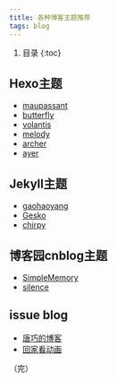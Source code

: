 ```yaml
---
title: 各种博客主题推荐
tags: blog
---
```


1. 目录
{:toc}

<!--more-->


## Hexo主题

- [maupassant](https://github.com/tufu9441/maupassant-hexo)
- [butterfly](https://github.com/jerryc127/hexo-theme-butterfly)
- [volantis](https://github.com/volantis-x/hexo-theme-volantis)
- [melody](https://github.com/Molunerfinn/hexo-theme-melody)
- [archer](https://github.com/fi3ework/hexo-theme-archer)
- [ayer](https://github.com/Shen-Yu/hexo-theme-ayer)

## Jekyll主题

- [gaohaoyang](https://github.com/Gaohaoyang/gaohaoyang.github.io)
- [Gesko](https://github.com/P0WEX/Gesko)
- [chirpy](https://github.com/cotes2020/jekyll-theme-chirpy)


## 博客园cnblog主题

- [SimpleMemory](https://github.com/BNDong/Cnblogs-Theme-SimpleMemory)
- [silence](https://github.com/esofar/cnblogs-theme-silence/)

## issue blog

- [唐巧的博客](https://github.com/tangqiaoboy/tangqiaoboy.github.com/)
- [回家看动画](https://github.com/ttop5/issue-blog)


（完）

